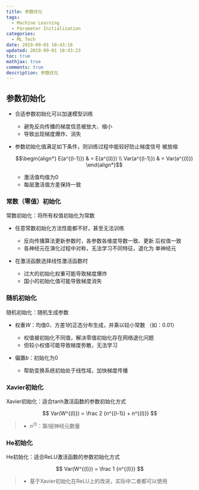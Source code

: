 ```yaml
---
title: 参数优化
tags:
  - Machine Learning
  - Parameter Initialization
categories:
  - ML Tech
date: 2019-09-01 10:43:18
updated: 2019-09-01 10:43:23
toc: true
mathjax: true
comments: true
description: 参数优化
---
```


##	参数初始化

-	合适参数初始化可以加速模型训练
	-	避免反向传播的梯度信息被放大、缩小
	-	导致出现梯度爆炸、消失

-	参数初始化值满足如下条件，则训练过程中能较好防止梯度信号
	被放缩

	$$\begin{align*}
	E(a^{(l-1)}) & = E(a^{(l)}) \\
	Var(a^{(l-1)}) & = Var(a^{(l)})
	\end{align*}$$

	-	激活值均值为0
	-	每层激活值方差保持一致

###	常数（零值）初始化

常数初始化：将所有权值初始化为常数

-	任意常数初始化方法性能都不好，甚至无法训练
	-	反向传播算法更新参数时，各参数各维度导数一致、更新
		后权值一致
	-	各神经元在演化过程中对称，无法学习不同特征，退化为
		单神经元

-	在激活函数选择线性激活函数时
	-	过大的初始化权重可能导致梯度爆炸
	-	国小的初始化值可能导致梯度消失

###	随机初始化

随机初始化：随机生成参数

-	权重$W$：均值0、方差1的正态分布生成，并乘以较小常数
	（如：0.01）
	-	权值被初始化不同值，解决零值初始化存在网络退化问题
	-	但较小权值可能导致梯度弥散，无法学习

-	偏置$b$：初始化为0
	-	帮助变换系统初始处于线性域，加快梯度传播

###	Xavier初始化

Xavier初始化：适合tanh激活函数的参数初始化方式

$$
Var(W^{(l)}) = \frac 2 {n^{(l-1)} + n^{(l)}}
$$

> - $n^{(l)}$：第$l$层神经元数量


###	He初始化

He初始化：适合ReLU激活函数的参数初始化方式

$$
Var(W^{(l)}) = \frac 1 {n^{(l)}}
$$


> - 基于Xavier初始化在ReLU上的改进，实际中二者都可以使用


